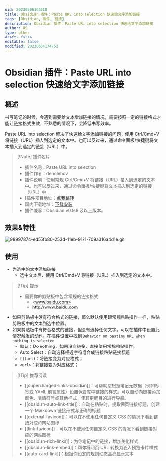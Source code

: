 ```yaml
---
uid: 20230506165010
title: Obsidian 插件：Paste URL into selection 快速给文字添加链接
tags: [Obsidian, 插件, 链接]
description: Obsidian 插件：Paste URL into selection 快速给文字添加链接
author: OS
type: other
draft: false
editable: false
modified: 20230604174752
---
```


# Obsidian 插件：Paste URL into selection 快速给文字添加链接

## 概述

书写笔记的时候，会遇到需要给文本增加链接的情况，需要按照一定的链接格式才能让链接格式生效，不熟悉的情况下，会降低书写效率。

Paste URL into selection 解决了快速给文字添加链接的问题，使用 Ctrl/Cmd+V 将链接（URL）插入到选定的文本中。也可以反过来，通过命令面板/快捷键将文本插入到选定的链接（URL）中。

> [!Note] 插件名片
> - 插件名称：Paste URL into selection
> - 插件作者：denolehov
> - 插件说明：使用常规 Ctrl/Cmd+V 将链接（URL）插入到选定的文本中。也可以反过来，通过命令面板/快捷键将文本插入到选定的链接（URL）中
> - [插件项目地址：[点我跳转](https://github.com/denolehov/obsidian-url-into-selection)
> - 国内下载地址：[下载安装](https://pkmer.cn/products/plugin/pluginMarket/?url-into-selection)
> - 插件兼容：Obsidian v0.9.8 及以上版本。

## 效果&特性

![98997874-ed55fb80-253d-11eb-9121-709a316a4d1e.gif](https://cdn.pkmer.cn/images/98997874-ed55fb80-253d-11eb-9121-709a316a4d1e.gif!pkmer)

## 使用

- 为选中的文本添加链接
	- 选中文本后，使用 Ctrl/Cmd+V 将链接（URL）插入到选定的文本中。

>[!Tip] 提示
>- 需要你的剪贴板中包含常规的链接格式
>	- <www.baidu.com>
>	- <http://www.baidu.com>

- 如果剪贴板中没有符合格式的链接，那么默认使用跟常规粘贴操作一样，粘贴剪贴板中的文本到选中位置。
- 如果剪贴板中有符合格式的链接，但没有选择任何文字。可以在插件中设置此情况触发的动作。在插件设置中找到 `Behavior on pasting URL when nothing is selected`
	- 默认：Do nothing，如果没有链接，直接使用常规粘贴操作。
	- Auto Select：自动选择相近字符组合成链接粘贴链接标题
	- `[](url)`：将链接变为对应格式；
	- `<url>`：将链接变为对应格式；

> [!Tip] 推荐阅读
> - [[supercharged-links-obsidian]]：可帮助您根据笔记元数据（例如标签或 YAML 前言属性）设置保管库中链接的样式。可以自动向链接添加颜色、表情符号或其他样式，使其更醒目的进行导航。
> - [[obsidian-auto-link-title]]：自动在粘贴时，提取网页链接标题，创建一个 Markdown 链接形式与正确的标题
> - [[external-favicon]]：可以在不使用任何自定义 CSS 的情况下看到链接对应的网站图标
> - [[link-favicon]]：可以在不使用任何自定义 CSS 的情况下看到链接对应的网站图标
> - [[obsidian-rich-links]]：为你笔记中的链接，增加美化样式
> - [[obsidian-link-embed]]：帮你将网页 URL 转换为嵌入预览卡片样式
> - [[auto-card-link]]：根据你设定的规则动态高亮显示文本